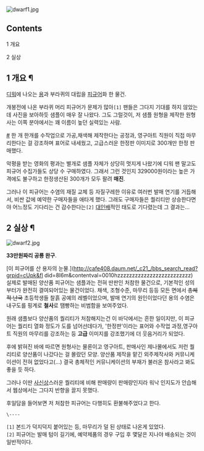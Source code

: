 ![dwarf1.jpg](http://z4.enha.kr/http://rigvedawiki.net/r1/pds/dwarf1.jpg)

  

## Contents

    

1 개요

2 실상

## 1 개요 ¶

[디워](%EB%94%94%EC%9B%8C.md)에 나오는 [용](%EC%9A%A9.md)과 부라퀴의 대립을
[피규어](%ED%94%BC%EA%B7%9C%EC%96%B4.md)화 한 물건.

  

개봉전에 나온 부라퀴 머리 피규어가 문제가 많아`[1]` 팬들은 그다지 기대를 하지 않았는데 사진을 보아하듯 샘플이 매우 잘 나왔다. 그도
그럴것이, 저 샘플 원형을 제작한 원형사는 이쪽 분야에서는 꽤 이름이 높던 실력있는 사람.

  

[#](http://postfiles9.naver.net/data42/2008/12/7/296/007_qkqhvlxj.jpg?type=w3)
한 개 한개를 수작업으로 가공,채색해 제작한다는 공정과, 영구아트 직원이 직접 마무리한다는 걸 강조하며 표어로 내세웠고, 고급스러운 한정판
이미지로 300개만 한정 판매했다.

  

악평을 받는 영화의 평과는 별개로 샘플 자체가 상당히 멋지게 나왔기에 디워 팬 말고도 피규어 수집가들도 상당 수 구매하였다. 그래서 그런
것인지 329000원이라는 높은 가격에도 불구하고 한정생산된 300개가 모두 팔려 **매진**.

  

그러나 이 피규어는 수염의 재질 교체 등 자질구레한 이유로 여러번 발매 연기를 거듭해서, 비싼 값에 예약한 구매자들을 애타게 했다. 그래도
구매자들은 퀄리티만 상승한다면야 어느정도 기다리는 건 감수한다는`[2]`
[대인배](%EB%8C%80%EC%9D%B8%EB%B0%B0.md)적인 태도로 기다렸는데 그 결과는...

## 2 실상 ¶

![dwarf2.jpg](http://z2.enha.kr/http://rigvedawiki.net/r1/pds/dwarf2.jpg)

  

**33만원짜리 공룡 완구**.

  

[이 피규어를 산 용자의 눈물.](http://cafe408.daum.net/_c21_/bbs_search_read?grpid=cUpk&fl
did=8I6m&contentval=0010hzzzzzzzzzzzzzzzzzzzzzzzzz) 실제로 발매된 양산품 피규어는 샘플과는 전혀
딴판인 처참한 물건으로, 기본적인 성의부터가 완전히 결여되어있는 물건이었다. 채색, 조형수준, 마무리 등등 모든 면에서 <del>총체적
난국</del> 초등학생들 찰흙 공예의 레벨이었으며, 발매 연기의 원인이었다던 용의 수염은 내구도를 핑계로 **철사**로 땜빵하는 비범함을
보여주었다.

  

원래 샘플보다 양산품의 퀄리티가 처참해지는건 이 바닥에서는 흔한 일이지만, 이 피규어는 퀄리티 열화 정도가 도를 넘어선데다가,
'한정판'이라는 표어와 수작업 과정,영구아트 직원의 마무리를 강조하는 등 **고급** 이미지를 강조했기에 더 웃음거리가 되었다.

  

후에 밝혀진 바에 따르면 원형사는 물론이고 영구아트, 판매사인 제나몰에서도 저런 퀄리티로 양산품이 나갔다는 걸 몰랐던 모양. 양산품 제작을
맡긴 외주제작사와 커뮤니케이션이 전혀 없었다고(...) 결국 총체적인 커뮤니케이션의 부재가 불러온 참사라고 봐도 좋을 듯 하다.  

  

그러나 이딴 [사신상](%EC%82%AC%EC%8B%A0%EC%83%81.md)스러운 퀄리티에 비해 판매량이 판매량인지라 워낙 인지도가
안습해서 웹상에서는 그다지 반향을 끌지 못했다.

  

후일담을 들어보면 저 처참한 피규어는 다행히도 환불해주었다고 한다.  

  

`\----`

`[1]` 본드가 덕지덕지 붙어있는 등, 마무리가 덜 된 상태로 나온게 있었다.  
`[2]` 피규어는 발매 텀이 길기에, 예약제품의 경우 구입 후 몇달은 지나야 배송되는 것이 일반적이다.

